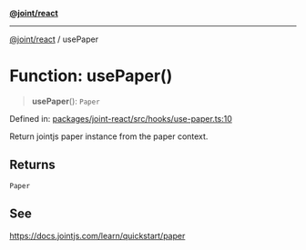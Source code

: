 [**@joint/react**](../README.md)

***

[@joint/react](../README.md) / usePaper

# Function: usePaper()

> **usePaper**(): `Paper`

Defined in: [packages/joint-react/src/hooks/use-paper.ts:10](https://github.com/samuelgja/joint/blob/e106840dde5e040ebb90e3a712443b6737a1bf58/packages/joint-react/src/hooks/use-paper.ts#L10)

Return jointjs paper instance from the paper context.

## Returns

`Paper`

## See

https://docs.jointjs.com/learn/quickstart/paper
